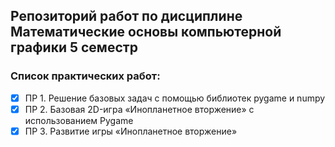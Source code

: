 ## Репозиторий работ по дисциплине Математические основы компьютерной графики 5 семестр

### Список практических работ:
- [x] ПР 1. Решение базовых задач с помощью библиотек pygame и numpy
- [x] ПР 2. Базовая 2D-игра «Инопланетное вторжение» с использованием Pygame
- [x] ПР 3. Развитие игры «Инопланетное вторжение»
